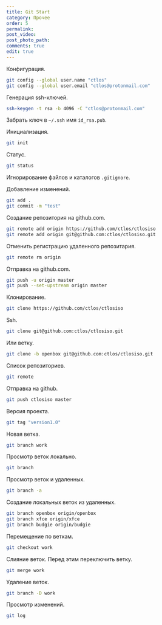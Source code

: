 ```yaml
---
title: Git Start
category: Прочее
order: 5
permalink:
post_video: 
post_photo_path: 
comments: true
edit: true
---
```


Конфигурация.
```bash
git config --global user.name "ctlos"
git config --global user.email "ctlos@protonmail.com"
```

Генерация ssh-ключей.
```bash
ssh-keygen -t rsa -b 4096 -C "ctlos@protonmail.com"
```

Забрать ключ в `~/.ssh` имя `id_rsa.pub`.

Инициализация.
```bash
git init
```

Статус.
```bash
git status
```

Игнорирование файлов и каталогов `.gitignore`.

Добавление изменений.
```bash
git add .
git commit -m "test"
```

Создание репозитория на github.com.
```bash
git remote add origin https://github.com/ctlos/ctlosiso
git remote add origin git@github.com:ctlos/ctlosiso.git
```

Отменить регистрацию удаленного репозитария.
```bash
git remote rm origin
```

Отправка на github.com.
```bash
git push -u origin master
git push --set-upstream origin master
```

Клонирование.
```bash
git clone https://github.com/ctlos/ctlosiso
```

Ssh.
```bash
git clone git@github.com:ctlos/ctlosiso.git
```

Или ветку.
```bash
git clone -b openbox git@github.com:ctlos/ctlosiso.git
```

Список репозиториев.
```bash
git remote
```

Отправка на github.
```bash
git push ctlosiso master
```

Версия проекта.
```bash
git tag "version1.0"
```

Новая ветка.
```bash
git branch work
```

Просмотр веток локально.
```bash
git branch
```

Просмотр веток и удаленных.
```bash
git branch -a
```

Создание локальных веток из удаленных.
```bash
git branch openbox origin/openbox
git branch xfce origin/xfce
git branch budgie origin/budgie
```

Перемещение по веткам.
```bash
git checkout work
```

Слияние веток. Перед этим переключить ветку.
```bash
git merge work
```

Удаление веток.
```bash
git branch -D work
```

Просмотр изменений.
```bash
git log
```
